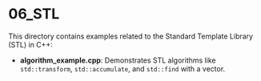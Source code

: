 # 06_STL

This directory contains examples related to the Standard Template Library (STL) in C++:

- **algorithm_example.cpp**: Demonstrates STL algorithms like `std::transform`, `std::accumulate`, and `std::find` with a vector.